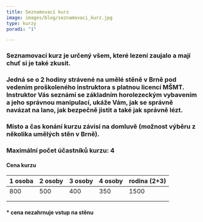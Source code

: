 ```yaml
---
title: Seznamovací kurz
image: images/blog/seznamovaci_kurz.jpg
type: kurzy
poradi: "1"

---
```

### Seznamovací kurz je určený všem, které lezení zaujalo a mají chuť si je také zkusit.

#### 

### Jedná se o 2 hodiny strávené na umělé stěně v Brně pod vedením proškoleného instruktora s platnou licencí MŠMT. Instruktor Vás seznámí se základním horolezeckým vybavením a jeho správnou manipulací, ukáže Vám, jak se správně navázat na lano, jak bezpečně jistit a také jak správně lézt.

### Místo a čas konání kurzu závisí na domluvě (možnost výběru z několika umělých stěn v Brně).

### Maximální počet účastníků kurzu: 4

#### Cena kurzu

| 1 osoba | 2 osoby | 3 osoby | 4 osoby | rodina (2+3) |
| --- | --- | --- | --- | --- |
| 800 | 500 | 400 | 350 | 1500 |
|  |  |  |  |  |
|  |  |  |  |  |

#### * cena nezahrnuje vstup na stěnu
